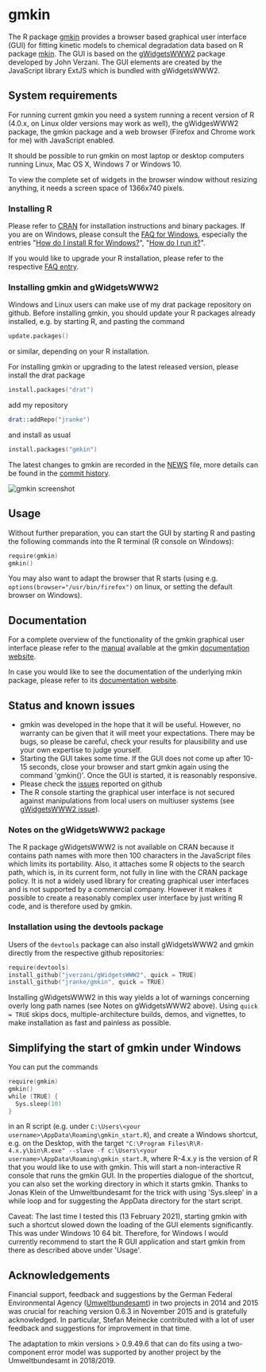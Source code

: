 # gmkin

The R package [gmkin](https://pkgdown.jrwb.de/gmkin)
provides a browser based graphical user interface (GUI) for
fitting kinetic models to chemical degradation data based on R package
[mkin](https://pkgdown.jrwb.de/mkin). The GUI is based on the
[gWidgetsWWW2](http://github.com/jverzani/gWidgetsWWW2) package developed by
John Verzani. The GUI elements are created by the JavaScript library
ExtJS which is bundled with gWidgetsWWW2.

## System requirements

For running current gmkin you need a system running a recent version of
R (4.0.x, on Linux older versions may work as well), the gWidgesWWW2 package,
the gmkin package and a web browser (Firefox and Chrome work for me) with
JavaScript enabled.

It should be possible to run gmkin on most laptop or desktop computers running
Linux, Mac OS X, Windows 7 or Windows 10. 

To view the complete set of widgets in the browser window without resizing
anything, it needs a screen space of 1366x740 pixels.

### Installing R

Please refer to [CRAN](http://cran.r-project.org) for installation instructions
and binary packages. If you are on Windows, please consult the
[FAQ for Windows](http://cran.r-project.org/bin/windows/base/rw-FAQ.html), especially
the entries
"[How do I install R for Windows?](http://cran.r-project.org/bin/windows/base/rw-FAQ.html#How-do-I-install-R-for-Windows_003f)",
"[How do I run it?](http://cran.r-project.org/bin/windows/base/rw-FAQ.html#How-do-I-run-it_003f)".

If you would like to upgrade your R installation, please refer to the
respective
[FAQ entry](http://cran.r-project.org/bin/windows/base/rw-FAQ.html#What_0027s-the-best-way-to-upgrade_003f).

### Installing gmkin and gWidgetsWWW2

Windows and Linux users can make use of my drat
package repository on github. Before installing gmkin, you should update
your R packages already installed, e.g. by starting R, and pasting the
command

```s
update.packages()
```

or similar, depending on your R installation.

For installing gmkin or upgrading to the latest released version, please
install the drat package

```s
install.packages("drat")
```

add my repository

```s
drat::addRepo("jranke")
```

and install as usual

```s
install.packages("gmkin")
```

The latest changes to gmkin are recorded in the
[NEWS](https://github.com/jranke/gmkin/blob/main/NEWS.md) file,
more details can be found in the
[commit history](https://github.com/jranke/gmkin/commits/main).

![gmkin screenshot](gmkin_screenshot.png)

## Usage

Without further preparation, you can start the GUI by starting R and pasting the following
commands into the R terminal (R console on Windows):

```s
require(gmkin)
gmkin()
```

You may also want to adapt the browser that R starts (using e.g.
`options(browser="/usr/bin/firefox")` on linux, or setting the default browser
on Windows).

## Documentation

For a complete overview of the functionality of the gmkin graphical user
interface please refer to the
[manual](https://pkgdown.jrwb.de/gmkin/articles/gmkin_manual.html)
available at the gmkin [documentation website](https://pkgdown.jrwb.de/gmkin).

In case you would like to see the documentation of the underlying mkin package, please
refer to its
[documentation website](https://pkgdown.jrwb.de/mkin).

## Status and known issues

- gmkin was developed in the hope that it will be useful. However, no warranty can be
  given that it will meet your expectations. There may be bugs, so please be
  careful, check your results for plausibility and use your own expertise to judge
  yourself.
- Starting the GUI takes some time. If the GUI does not come up after 10-15
  seconds, close your browser and start gmkin again using the command 'gmkin()'.
  Once the GUI is started, it is reasonably responsive.
- Please check the [issues](https://github.com/jranke/gmkin/issues) reported on github
- The R console starting the graphical user interface is not secured against manipulations
  from local users on multiuser systems
  (see [gWidgetsWWW2 issue](https://github.com/jverzani/gWidgetsWWW2/issues/22)).

### Notes on the gWidgetsWWW2 package

The R package gWidgetsWWW2 is not available on CRAN because it contains
path names with more then 100 characters in the JavaScript files which limits
its portability.  Also, it attaches some R objects to the search path, which is,
in its current form, not fully in line with the CRAN package policy. It is not
a widely used library for creating graphical user interfaces and is not supported
by a commercial company. However it makes it possible to create a reasonably
complex user interface by just writing R code, and is therefore used by gmkin.

### Installation using the devtools package

Users of the `devtools` package can also install gWidgetsWWW2 and gmkin directly from
the respective github repositories:

```s
require(devtools)
install_github("jverzani/gWidgetsWWW2", quick = TRUE)
install_github("jranke/gmkin", quick = TRUE)
```

Installing gWidgetsWWW2 in this way yields a lot of warnings concerning overly
long path names (see Notes on gWidgetsWWW2 above).  Using `quick = TRUE` skips
docs, multiple-architecture builds, demos, and vignettes, to make installation
as fast and painless as possible.

## Simplifying the start of gmkin under Windows

You can put the commands

```s
require(gmkin)
gmkin()
while (TRUE) {
  Sys.sleep(10)
}
```

in an R script (e.g. under `C:\Users\<your username>\AppData\Roaming\gmkin_start.R`),
and create a Windows shortcut, e.g. on the Desktop, with the target
`"C:\Program Files\R\R-4.x.y\bin\R.exe" --slave -f c:\Users\<your username>\AppData\Roaming\gmkin_start.R`,
where R-4.x.y is the version of R that you would like to use with gmkin.  This
will start a non-interactive R console that runs the gmkin GUI. In the
properties dialogue of the shortcut, you can also set the working directory in
which it starts gmkin.  Thanks to Jonas Klein of the Umweltbundesamt for the
trick with using 'Sys.sleep' in a while loop and for suggesting the AppData
directory for the start script.

Caveat: The last time I tested this (13 February 2021), starting gmkin with
such a shortcut slowed down the loading of the GUI elements significantly. This
was under Windows 10 64 bit. Therefore, for Windows I would currently recommend
to start the R GUI application and start gmkin from there as described above
under 'Usage'.

## Acknowledgements

Financial support, feedback and suggestions by the German Federal Environmental
Agency ([Umweltbundesamt](http://www.umweltbundesamt.de)) in two projects in
2014 and 2015 was crucial for reaching version 0.6.3 in November 2015 and is
gratefully acknowledged. In particular, Stefan Meinecke contributed with a lot
of user feedback and suggestions for improvement in that time.

The adaptation to mkin versions > 0.9.49.6 that can do fits using a two-component
error model was supported by another project by the Umweltbundesamt in 2018/2019.

